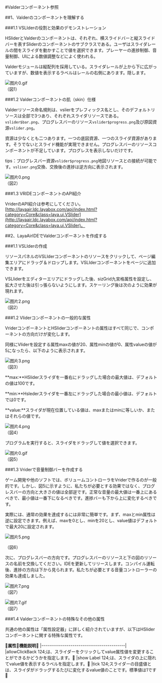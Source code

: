#Valderコンポーネント参照



##1、Valderのコンポーネントを理解する

###1.1 VSLIderの役割と効果のデモンストレーション

HSliderとValderのコンポーネントは、それぞれ、横スライドバーと縦スライドバーを表すSliderのコンポーネントのサブクラスである。ユーザはスライダレールの間をスライダを動かすことで値を選択できます。プレーヤーの進捗制御、音量制御、UIによる数値調整などによく使われる。

Valderモジュールは縦配列を採用している。スライダレールが上から下に広がっていますが、数値を表示するラベルはレールの右側にあります。隠します。

​![图片0.gif](img/0.gif)<br/>
（図1）



###1.2 Valderコンポーネントの肌（skin）仕様

Valderリソース命名規則は、vslierをプレフィックス名とし、そのデフォルトリソースは全部で3つあり、それぞれスライダリソースである。`vslider$bar.png`、プログレスバーのリソース`vslider$progress.png`及び原図資源`vslider.png`。

資源は少なくとも二つあります。一つの底図資源、一つのスライダ資源があります。そうでないとスライド機能が実現できません。プログレスバーのリソースコンポーネントが不足しています。プログレスを表示しないだけです。

tips：プログレスバー資源`vslider$progress.png`地図リソースとの接続が可能です。`vsliser.png`交換、交換後の進捗は逆方向に表示されます。

![图片0.png](img/1.png)<br/>
（図2）



###1.3 VRIDEコンポーネントのAPI紹介

VriderのAPI紹介は参考にしてください。[http://layaair.ldc.layabox.com/api/index.html?category=Core&class=laya.ui.VSlider](http://layaair.ldc.layabox.com/api/index.html?category=Core&class=laya.ui.VSlider)。



##2、LayaAirIDEでValderコンポーネントを作成する

###1.1 VSLIderの作成

リソースパネルのVSLIderコンポーネントのリソースをクリックして、ページ編集エリアにドラッグ＆ドロップします。VSLIderコンポーネントをページに追加できます。

VSLliderをエディターエリアにドラッグした後、sizGrid九宮格属性を設定し、拡大させた後は引っ張らないようにします。スケーリング後は次のように効果が現れます。

​![图片2.png](img/2.png)<br/>
（図2）

###1.2 Vliderコンポーネントの一般的な属性

VriderコンポーネントとHSliderコンポーネントの属性はすべて同じで、コンポーネントの方向だけが変化します。

同様にVliderを設定する属性maxの値が20、属性minの値が0、属性valueの値が5になったら、以下のように表示されます。

​![图片3.png](img/3.png)<br/>
（図3）

**max:**HSliderスライダを一番右にドラッグした場合の最大値は、デフォルトの値は100です。

**min:**Hslederスライダを一番左にドラッグした場合の最小値は、デフォルトでは0です。

**value:**スライダが現在位置している値は、maxまたはminに等しいか、またはそれらの値です。

​![图片4.png](img/4.png)<br/>
（図4）

プログラムを実行すると、スライダをドラッグして値を選択できます。

​![图片0.gif](img/0.gif)<br/>
（図5）



###1.3 Vriderで音量制御バーを作成する

ゲーム開発や他のソフトでは、ボリュームコントローラをVriderで作るのが一般的です。しかし、図5に示すように、私たちが必要とする効果ではなく、プログレスバーの方向と大きさの値は全部逆です。正常な音量の最大値は一番上にあるべきで、最小値は一番下になるべきです。進捗バーも下から上に変化するべきです。

実際には、通常の効果を達成するには非常に簡単です。まず、maxとmin属性は逆に設定できます。例えば、maxを0とし、minを20とし、value値はデフォルトで最大20に設定されます。

​![图片5.png](img/5.png)<br/>

（図6）

次に、プログレスバーの方向です。プログレスバーのリソースと下の図のリソースの名前を交換してください。IDEを更新してリリースします。コンパイル運転後、進捗の方向は下から見られます。私たちが必要とする音量コントローラーの効果も達成しました。

​![图片7.png](img/6.png)<br/>
（図7）

​![图片7.gif](img/7.gif)<br/>
（図7）



###1.4 Valderコンポーネントの特殊なその他の属性

共通の他の属性は「属性設定器」に詳しく紹介されていますが、以下はHSliderコンポーネントに関する特殊な属性です。

𞓜**属性**𞓜**機能説明**𞓜
|-------------------------------------------|
|allowClickBack 124;は、スライダーをクリックしてvalue属性値を変更することができるかどうかを指定します。𞓜
|show Label 124;は、スライダの上に隠れてvalue値を表示するラベルを指定します。𞓜
|tick 124;スライダーの目盛値とは、スライダがドラッグするたびに変化するvalue値のことです。標準値は1です𞓜


 
